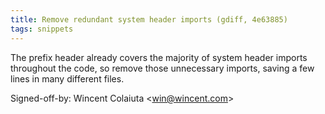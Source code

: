 ```yaml
---
title: Remove redundant system header imports (gdiff, 4e63885)
tags: snippets
---
```


The prefix header already covers the majority of system header imports throughout the code, so remove those unnecessary imports, saving a few lines in many different files.

Signed-off-by: Wincent Colaiuta &lt;win@wincent.com&gt;
